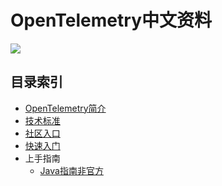 # OpenTelemetry中文资料

![](./assets/logo.png)

## 目录索引
- [OpenTelemetry简介](OT.md)
- [技术标准](./specification/Readme.md) 
- [社区入口](community/Readme.md)
- [快速入门](QUICKSTART.md)
- 上手指南
    - [Java指南非官方](https://github.com/chenmudu/open-telemetry-java-guides)
